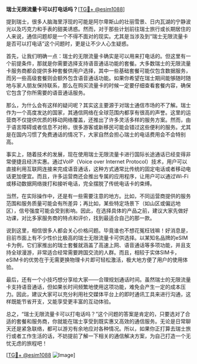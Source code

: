 **瑞士无限流量卡可以打电话吗？**[[TG💪+ @esim1088](https://t.me/s/esim1088)]

提到瑞士，很多人脑海里浮现的可能是阿尔卑斯山的壮丽雪景、日内瓦湖的宁静波光以及巧克力和手表的甜美诱惑。然而，对于那些计划前往瑞士旅行或长期居住的人来说，通信问题却是一个不得不面对的现实。尤其是当涉及到“瑞士无限流量卡是否可以打电话”这个问题时，更是让不少人心生疑惑。

首先，让我们明确一点：瑞士的无限流量卡确实是可以用来打电话的。但这里有一个前提条件，那就是你需要选择支持语音通话功能的套餐。大多数瑞士的无限流量卡服务商都会提供多种套餐供用户选择，其中一些基础套餐可能仅包含数据服务，而另一些高级套餐则会额外包含语音通话功能。如果你希望在瑞士期间能够随时随地与家人朋友保持联系，那么在购买流量卡的时候一定要仔细查看套餐内容，确保它包含了你所需要的语音通话服务。

那么，为什么会有这样的疑问呢？其实这主要源于对瑞士通信市场的不了解。瑞士作为一个高度发达的国家，其通信网络在全球范围内都享有很高的声誉。这里的运营商不仅提供优质的移动网络覆盖，还推出了许多灵活多样的服务方案。然而，由于语言障碍或者信息不对称，很多游客或新移民可能会错过这些便利的服务。尤其是在国内习惯了免费通话的情况下，大家自然会担心瑞士的电话费用会不会特别高。

事实上，随着技术的发展，现在使用瑞士无限流量卡进行国际长途通话已经变得非常便捷且经济实惠。通过VoIP（Voice over Internet Protocol）技术，用户可以直接利用互联网连接来完成语音通话，这种方式通常比传统的固定电话或者移动电话更加便宜。而且，许多运营商还会推出专属的应用程序，让用户可以通过Wi-Fi或移动数据网络拨打和接听电话，完全摆脱了传统电话卡的束缚。

当然，在实际操作中，还是有一些需要注意的地方。比如，不同运营商提供的服务范围和服务质量可能会有所差异；再比如，某些特定场景下（如山区或偏远地区），信号强度可能会受到影响。因此，在选择具体的产品之前，建议大家先做好功课，对比多家服务商的特点和评价，找到最适合自己的那一款。

说到这里，相信很多人都会关心价格问题。毕竟谁也不想花冤枉钱嘛！好消息是，目前市面上有不少性价比极高的瑞士无限流量卡可供选择。以某知名品牌的eSIM卡为例，它们家推出的瑞士套餐就涵盖了高速上网、语音通话等多项功能，并且支持全球漫游，非常适合经常需要跨国交流的人群。而且，相较于实体SIM卡，eSIM卡的优势在于无需更换物理卡片即可轻松激活，极大地方便了用户的使用体验。

最后，还有一个小技巧想分享给大家——合理规划通话时间。虽然瑞士的无限流量卡支持语音通话，但如果长时间频繁地使用这项功能，难免会产生一定的成本压力。因此，建议大家可以充分利用社交媒体平台上的即时通讯工具来进行沟通，这样既能节省开支，又能享受更丰富的互动体验。

总之，“瑞士无限流量卡可以打电话吗？”这个问题的答案是肯定的，只要选对了合适的套餐和服务商，你就能在瑞士享受到既实惠又高效的通信服务。无论是日常聊天还是紧急联络，都可以游刃有余地应对各种情况。所以，如果你正打算去瑞士旅行或者工作生活的话，不妨提前了解一下相关的通信解决方案，为自己打造一个无忧无虑的旅程吧！

[[TG💪+ @esim1088](https://t.me/s/esim1088) ![Image](https://i.postimg.cc/4NQfJmqS/Snipaste-2025-05-13-00-14-12.png)]